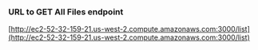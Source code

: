 ### URL to GET All Files endpoint

[http://ec2-52-32-159-21.us-west-2.compute.amazonaws.com:3000/list](http://ec2-52-32-159-21.us-west-2.compute.amazonaws.com:3000/list)
